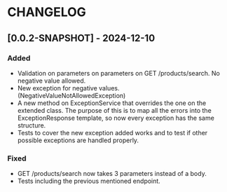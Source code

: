 # CHANGELOG
## [0.0.2-SNAPSHOT] - 2024-12-10
### Added
- Validation on parameters on parameters on GET /products/search. No negative value allowed.
- New exception for negative values. (NegativeValueNotAllowedException) 
- A new method on ExceptionService that overrides the one on the extended class. The purpose of this is to map all the errors into the ExceptionResponse template, so now every exception has the same structure.
- Tests to cover the new exception added works and to test if other possible exceptions are handled properly. 
### Fixed
- GET /products/search now takes 3 parameters instead of a body.
- Tests including the previous mentioned endpoint.